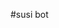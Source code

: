 #susi bot
<html>
<body>
<script type='text/javascript' id='susi-bot-script' data-userid='02b0904f7dce46fe4666be9f7703df53' data-group='Knowledge' data-language='en' data-skill='fury' src='https://susi.ai/susi-chatbot.js'></script>
</body>
</html>
       
